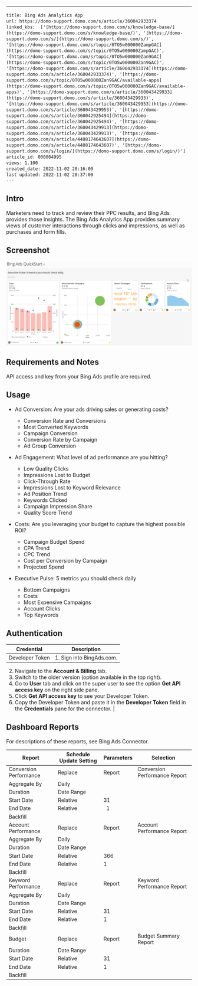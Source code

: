 ---
    title: Bing Ads Analytics App
    url: https://domo-support.domo.com/s/article/360042933374
    linked_kbs:  ['[https://domo-support.domo.com/s/knowledge-base/](https://domo-support.domo.com/s/knowledge-base/)', '[https://domo-support.domo.com/s/](https://domo-support.domo.com/s/)', '[https://domo-support.domo.com/s/topic/0TO5w000000ZampGAC](https://domo-support.domo.com/s/topic/0TO5w000000ZampGAC)', '[https://domo-support.domo.com/s/topic/0TO5w000000Zan9GAC](https://domo-support.domo.com/s/topic/0TO5w000000Zan9GAC)', '[https://domo-support.domo.com/s/article/360042933374](https://domo-support.domo.com/s/article/360042933374)', '[https://domo-support.domo.com/s/topic/0TO5w000000Zan9GAC/available-apps](https://domo-support.domo.com/s/topic/0TO5w000000Zan9GAC/available-apps)', '[https://domo-support.domo.com/s/article/360043429933](https://domo-support.domo.com/s/article/360043429933)', '[https://domo-support.domo.com/s/article/360043429953](https://domo-support.domo.com/s/article/360043429953)', '[https://domo-support.domo.com/s/article/360042925494](https://domo-support.domo.com/s/article/360042925494)', '[https://domo-support.domo.com/s/article/360043429913](https://domo-support.domo.com/s/article/360043429913)', '[https://domo-support.domo.com/s/article/4408174643607](https://domo-support.domo.com/s/article/4408174643607)', '[https://domo-support.domo.com/s/login/](https://domo-support.domo.com/s/login/)']
    article_id: 000004995
    views: 1.100
    created_date: 2022-11-02 20:16:00
    last updated: 2022-11-02 20:37:00
    ---



Intro
-----


Marketers need to track and review their PPC results, and Bing Ads provides those insights. The Bing Ads Analytics App provides summary views of customer interactions through clicks and impressions, as well as purchases and form fills.


Screenshot
----------


![bingads_qs.png](bingads_qs.png)


Requirements and Notes
----------------------


API access and key from your Bing Ads profile are required.


Usage
-----


* Ad Conversion: Are your ads driving sales or generating costs?


	+ Conversion Rate and Conversions
	+ Most Converted Keywords
	+ Campaign Conversion
	+ Conversion Rate by Campaign
	+ Ad Group Conversion
* Ad Engagement: What level of ad performance are you hitting?


	+ Low Quality Clicks
	+ Impressions Lost to Budget
	+ Click-Through Rate
	+ Impressions Lost to Keyword Relevance
	+ Ad Position Trend
	+ Keywords Clicked
	+ Campaign Impression Share
	+ Quality Score Trend
* Costs: Are you leveraging your budget to capture the highest possible ROI?


	+ Campaign Budget Spend
	+ CPA Trend
	+ CPC Trend
	+ Cost per Conversion by Campaign
	+ Projected Spend
* Executive Pulse: 5 metrics you should check daily


	+ Bottom Campaigns
	+ Costs
	+ Most Expensive Campaigns
	+ Account Clicks
	+ Top Keywords


Authentication
--------------




| Credential | Description |
| --- | --- |
| Developer Token | 1. Sign into BingAds.com.
2. Navigate to the **Account & Billing** tab.
3. Switch to the older version (option available in the top right).
4. Go to **User** tab and click on the super user to see the option **Get API access key** on the right side pane.
5. Click **Get API access key** to see your Developer Token.
6. Copy the Developer Token and paste it in the **Developer Token** field in the **Credentials** pane for the connector. |


Dashboard Reports
-----------------


For descriptions of these reports, see Bing Ads Connector. 




| Report | Schedule Update Setting | Parameters | Selection |
| --- | --- | --- | --- |
| Conversion Performance | Replace | Report | Conversion Performance Report |
| Aggregate By | Daily |
| Duration | Date Range |
| Start Date | Relative | 31 |
| End Date | Relative |  1 |
| Backfill |   |
| Account Performance | Replace | Report | Account Performance Report |
| Aggregate By | Daily |
| Duration | Date Range |
| Start Date | Relative | 366 |
| End Date | Relative | 1 |
| Backfill |   |
| Keyword Performance | Replace | Report | Keyword Performance Report |
| Aggregate By | Daily |
| Duration | Date Range |
| Start Date | Relative | 31 |
| End Date | Relative | 1 |
| Backfill |   |
| Budget | Replace | Report | Budget Summary  Report |
| Duration | Date Range |
| Start Date | Relative | 31 |
| End Date | Relative | 1 |
| Backfill |   |


